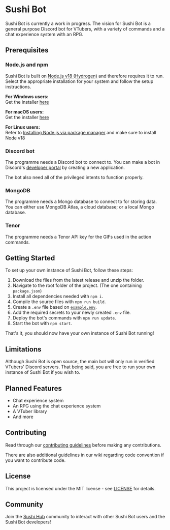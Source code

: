 # Sushi Bot
Sushi Bot is currently a work in progress.
The vision for Sushi Bot is a general purpose Discord bot for VTubers,
with a variety of commands and a chat experience system with an RPG.

## Prerequisites

### Node.js and npm
Sushi Bot is built on [Node.js v18 (Hydrogen)][node v18]
and therefore requires it to run. Select the appropriate installation
for your system and follow the setup instructions.

**For Windows users:** \
Get the installer [here][node win]

**For macOS users:** \
Get the installer [here][node mac]

**For Linux users:** \
Refer to [Installing Node.js via package manager][node pm]
and make sure to install Node v18

### Discord bot
The programme needs a Discord bot to connect to. You can make
a bot in Discord's [developer portal][ddev]
by creating a new application.

The bot also need all of the privileged intents to function properly.

### MongoDB
The programme needs a Mongo database to connect to for storing data.
You can either use MongoDB Atlas, a cloud database; or a local Mongo
database.

### Tenor
The programme needs a Tenor API key for the GIFs used in the action
commands.

## Getting Started
To set up your own instance of Sushi Bot, follow these steps:
1. Download the files from the latest release and unzip the folder.
2. Navigate to the root folder of the project. (The one containing `package.json`)
3. Install all dependencies needed with `npm i`.
4. Compile the source files with `npm run build`.
5. Create a `.env` file based on [`example.env`](./example.env).
6. Add the required secrets to your newly created `.env` file.
7. Deploy the bot's commands with `npm run update`.
8. Start the bot with `npm start`.

That's it, you should now have your own instance of Sushi Bot running!

## Limitations
Although Sushi Bot is open source, the main bot will only run in
verified VTubers' Discord servers. That being said, you are free to
run your own instance of Sushi Bot if you wish to.

## Planned Features
- Chat experience system
- An RPG using the chat experience system
- A VTuber library
- And more

## Contributing

Read through our [contributing guidelines](./CONTRIBUTING.md) before making any contributions.

There are also additional guidelines in our wiki regarding code convention if
you want to contribute code.

## License

This project is licensed under the MIT license - see [LICENSE](./LICENSE) for details.

## Community
Join the [Sushi Hub][sushi hub] community to interact with
other Sushi Bot users and the Sushi Bot developers!

[node v18]: https://nodejs.org/dist/v18.17.1/
[node win]: https://nodejs.org/dist/v18.16.1/node-v18.16.1-x64.msi
[node mac]: https://nodejs.org/dist/v18.16.1/node-v18.16.1.pkg
[node pm]: https://nodejs.org/en/download/package-manager
[ddev]: https://discord.com/developers/applications
[sushi hub]: https://discord.gg/Pqv2JkDKAg
